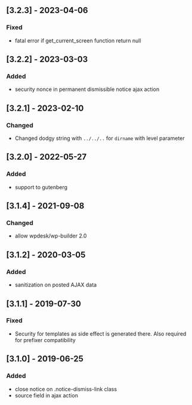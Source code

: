 ## [3.2.3] - 2023-04-06
### Fixed
- fatal error if get_current_screen function return null
## [3.2.2] - 2023-03-03
### Added
- security nonce in permanent dismissible notice ajax action

## [3.2.1] - 2023-02-10
### Changed
- Changed dodgy string with `../../..` for `dirname` with level parameter

## [3.2.0] - 2022-05-27
### Added 
- support to gutenberg 

## [3.1.4] - 2021-09-08
### Changed
- allow wpdesk/wp-builder 2.0

## [3.1.2] - 2020-03-05
### Added
- sanitization on posted AJAX data

## [3.1.1] - 2019-07-30
### Fixed
- Security for templates as side effect is generated there. Also required for prefixer compatibility

## [3.1.0] - 2019-06-25
### Added
- close notice on .notice-dismiss-link class
- source field in ajax action
